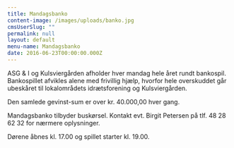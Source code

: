 ```yaml
---
title: Mandagsbanko
content-image: /images/uploads/banko.jpg
cmsUserSlug: ""
permalink: null
layout: default
menu-name: Mandagsbanko
date: 2016-06-23T00:00:00.000Z
---
```


ASG & I og Kulsviergården afholder hver mandag hele året rundt bankospil. Bankospillet afvikles alene med frivillig hjælp, hvorfor hele overskuddet går ubeskåret til lokalområdets idrætsforening og Kulsviergården. 

Den samlede gevinst-sum er over kr. 40.000,00 hver gang.

Mandagsbanko tilbyder buskørsel. Kontakt evt. Birgit Petersen på tlf. 48 28 62 32 for nærmere oplysninger.

Dørene åbnes kl. 17.00 og spillet starter kl. 19.00. 